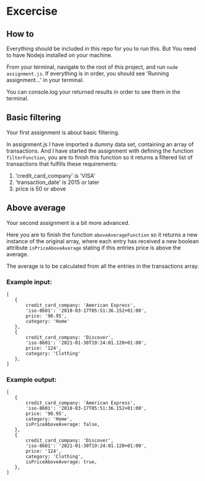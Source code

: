 # Excercise

## How to

Everything should be included in this repo for you to run this. But You need to have Nodejs installed on your machine.

From your terminal, navigate to the root of this project, and run `node assignment.js`. If everything is in order, you should see 'Running assignment...' in your terminal.

You can console.log your returned results in order to see them in the terminal.

## Basic filtering

Your first assignment is about basic filtering.

In assignment.js I have imported a dummy data set, containing an array of transactions. And I have started the assignment with defining the function `filterFunction`, you are to finish this function so it returns a filtered list of transactions that fulfills these requirements:

1.  'credit_card_company' is 'VISA'
2.  'transaction_date' is 2015 or later
3.  price is 50 or above

## Above average

Your second assignment is a bit more advanced.

Here you are to finish the function `aboveAverageFunction` so it returns a new instance of the original array, where each entry has received a new boolean attribute `isPriceAboveAverage` stating if this entries price is above the average.

The average is to be calculated from all the entries in the transactions array.

### Example input:

```
[
   {
       credit_card_company: 'American Express',
       'iso-8601': '2018-03-17T05:51:36.152+01:00',
       price: '90.95',
       category: 'Home'
   },
   {
       credit_card_company: 'Discover',
       'iso-8601': '2021-01-30T19:24:01.120+01:00',
       price: '124',
       category: 'Clothing'
   },
]
```

### Example output:

```
[
   {
       credit_card_company: 'American Express',
       'iso-8601': '2018-03-17T05:51:36.152+01:00',
       price: '90.95',
       category: 'Home',
       isPriceAboveAverage: false,
   },
   {
       credit_card_company: 'Discover',
       'iso-8601': '2021-01-30T19:24:01.120+01:00',
       price: '124',
       category: 'Clothing',
       isPriceAboveAverage: true,
   },
]
```

